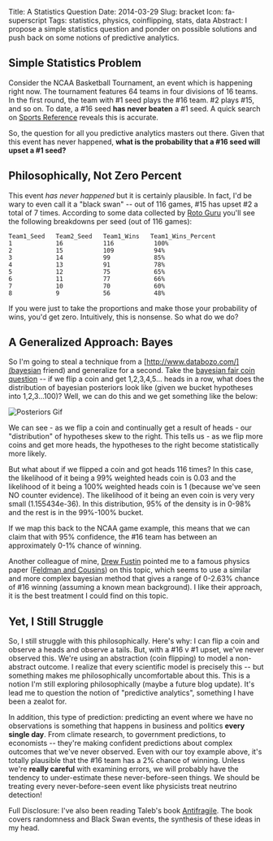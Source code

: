 Title: A Statistics Question
Date: 2014-03-29
Slug: bracket
Icon: fa-superscript
Tags: statistics, physics, coinflipping, stats, data
Abstract: I propose a simple statistics question and ponder on possible solutions and push back on some notions of predictive analytics.

Simple Statistics Problem
-----------------------------
Consider the NCAA Basketball Tournament, an event which is happening right now. The tournament features 64 teams in four divisions of 16 teams. In the first round, the team with #1 seed plays the #16 team. #2 plays #15, and so on.  To date, a #16 seed **has never beaten** a #1 seed. A quick search on [Sports Reference](http://www.sports-reference.com/cbb/play-index/tourney.cgi?request=1&match=single&year_min=&year_max=&round=&region=&location=&school_id=&seed=16&seed_cmp=ge&conf_id=&opp_id=&opp_seed=1&opp_seed_cmp=le&opp_conf=&game_result=W&pts_diff=&pts_diff_cmp=eq&order_by=date_game) reveals this is accurate.

So, the question for all you predictive analytics masters out there. Given that this event has never happened, **what is the probability that a #16 seed will upset a #1 seed?** 

Philosophically, Not Zero Percent
-----------------------------
This event *has never happened* but it is certainly plausible. In fact, I'd be wary to even call it a "black swan" -- out of 116 games, #15 has upset #2 a total of 7 times.  According to some data collected by [Roto Guru](http://rotoguru2.com/hoop/mad/seedwl.html) you'll see the following breakdowns per seed (out of 116 games):

```
Team1_Seed   Team2_Seed   Team1_Wins   Team1_Wins_Percent
1            16           116           100%
2            15           109           94%
3            14           99            85%
4            13           91            78%
5            12           75            65%
6            11           77            66%
7            10           70            60%
8            9            56            48%
```
If you were just to take the proportions and make those your probability of wins, you'd get zero. Intuitively, this is nonsense. So what do we do?

A Generalized Approach: Bayes
-------------------------
So I'm going to steal a technique from a [http://www.databozo.com/](bayesian friend) and generalize for a second. Take the [bayesian fair coin question](http://www.databozo.com/2013/09/15/Bayesian_updating_of_probability_distributions.html) -- if we flip a coin and get 1,2,3,4,5... heads in a row, what does the distribution of bayesian posteriors look like (given we bucket hypotheses into 1,2,3...100)? Well, we can do this and we get something like the below:

![Posteriors Gif](|filename|/images/heads.gif)

We can see - as we flip a coin and continually get a result of heads - our "distribution" of hypotheses skew to the right. This tells us - as we flip more coins and get more heads, the hypotheses to the right become statistically more likely. 

But what about if we flipped a coin and got heads 116 times? In this case, the likelihood of it being a 99% weighted heads coin is 0.03 and the likelihood of it being a 100% weighted heads coin is 1 (because we've seen NO counter evidence). The likelihood of it being an even coin is very very small (1.155434e-36). In this distribution, 95% of the density is in 0-98% and the rest is in the 99%-100% bucket.

If we map this back to the NCAA game example, this means that we can claim that with 95% confidence, the #16 team has between an approximately 0-1% chance of winning. 

Another colleague of mine, [Drew Fustin](https://twitter.com/drewfustin) pointed me to a famous physics paper ([Feldman and Cousins](http://arxiv.org/abs/physics/9711021)) on this topic, which seems to use a similar and more complex bayesian method that gives a range of 0-2.63% chance of #16 winning (assuming a known mean background). I like their approach, it is the best treatment I could find on this topic.

Yet, I Still Struggle
----------------------------
So, I still struggle with this philosophically. Here's why: I can flip a coin and observe a heads and observe a tails. But, with a #16 v #1 upset, we've never observed this. We're using an abstraction (coin flipping) to model a non-abstract outcome. I realize that every scientific model is precisely this -- but something makes me philosophically uncomfortable about this. This is a notion I'm still exploring philosophically (maybe a future blog update). It's lead me to question the notion of "predictive analytics", something I have been a zealot for.

In addition, this type of prediction: predicting an event where we have no observations is something that happens in business and politics **every single day**. From climate research, to government predictions, to economists -- they're making confident predictions about complex outcomes that we've never observed. Even with our toy example above, it's totally plausible that the #16 team has a 2% chance of winning. Unless we're **really careful** with examining errors, we will probably have the tendency to under-estimate these never-before-seen things. We should be treating every never-before-seen event like physicists treat neutrino detection!

Full Disclosure: I've also been reading Taleb's book [Antifragile](http://www.amazon.com/Antifragile-Things-That-Gain-Disorder/dp/0812979680). The book covers randomness and Black Swan events, the synthesis of these ideas in my head.
